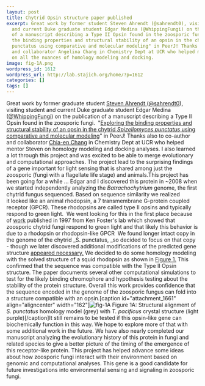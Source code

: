 ```yaml
---
layout: post
title: Chytrid Opsin structure paper published
excerpt: Great work by former student Steven Ahrendt (@sahrendt0), visiting student
  and current Duke graduate student Edgar Medina (@WhippingFungi) on the publication
  of a manuscript describing a Type II Opsin found in the zoosporic fungi.  "Exploring
  the binding properties and structural stability of an opsin in the chytrid Spizellomyces
  punctatus using comparative and molecular modeling" in PeerJ! Thanks also to co-author
  and collaborator Angelina Chang in Chemistry Dept at UCR who helped mentor Steven
  on all the nuances of homology modeling and docking.
image: fig-1A.png
wordpress_id: 1612
wordpress_url: http://lab.stajich.org/home/?p=1612
categories: []
tags: []
---
```

Great work by former graduate student [Steven Ahrendt ](/members/steven-ahrendt/)([@sahrendt0](https://twitter.com/sahrendt0)), visiting student and current Duke graduate student Edgar Medina ([@WhippingFungi](https://twitter.com/WhippingFungi)) on the publication of a manuscript describing a Type II Opsin found in the zoosporic fungi.  "[Exploring the binding properties and structural stability of an opsin in the chytrid _Spizellomyces punctatus_ using comparative and molecular modeling](https://peerj.com/articles/3206/?td=bl)" in PeerJ! Thanks also to co-author and collaborator [Chia-en Chang](http://research.chem.ucr.edu/groups/chang/index.html) in Chemistry Dept at UCR who helped mentor Steven on homology modeling and docking analyses. I also learned a lot through this project and was excited to be able to merge evolutionary and computational approaches. The project lead to the surprising findings of a gene important for light sensing that is shared among just the zoosporic (fungi with a flagellate life stage) and animals.This project has been going for a while ... Edgar and I discovered this protein in ~2008 when we started independently analyzing the _Batrachochytrium_ genome, the first chytrid fungus sequenced. Based on sequence similarity we realized it looked like an animal rhodopsin, a 7 transmembrane G-protein coupled receptor (GPCR). These rhodopsins are called type II opsins and typically respond to green light.  We went looking for this in the first place because of [work](https://www.nature.com/nature/journal/v387/n6632/full/387465a0.html) published in 1997 from Ken Foster's lab which showed that zoosporic chytrid fungi respond to green light and that likely this behavior is due to a rhodopsin or rhodopsin-like GPCR  We found longer intact copy in the genome of the chytrid _S. punctatus, _so decided to focus on that copy - though we later discovered additional modifications of the predicted gene structure [appeared necessary.](https://github.com/stajichlab/chytropsin/tree/master/sequences/SPPG_00350_updated) We decided to do some homology modeling with the solved structure of a squid rhodopsin as shown in [Figure 1.](https://doi.org/10.7717/peerj.3206/fig-1) This confirmed that the sequence was compatible with the Type II Opsin structure. The paper documents several other computational simulations to test for the likely binding chromophore and hypothesis testing about the stability of the protein structure. Overall this work provides confidence that the sequence encoded in the genome of the zoosporic fungus can fold into a structure compatible with an opsin.[caption id="attachment_1661" align="aligncenter" width="162"]![fig-1A](/images/wp_upload/2017/04/fig-1A-162x300.png) Figure 1A: Structural alignment of _S. punctatus_ homology model (grey) with _T. pacificus_ crystal structure (light purple)[/caption]It still remains to be tested if this opsin-like gene can biochemically function in this way. We hope to explore more of that with some additional work in the future. We have also nearly completed our manuscript analyzing the evolutionary history of this protein in fungi and related species to give a better picture of the timing of the emergence of this receptor-like protein. This project has helped advance some ideas about how zoosporic fungi interact with their environment based on genomic and computational analyses. This gene is a good candidate for future investigations into environmental sensing and signaling in zoosporic fungi.
